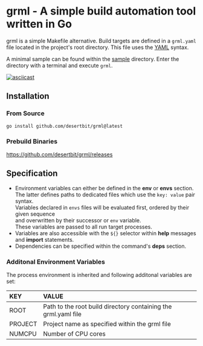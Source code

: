 # grml - A simple build automation tool written in Go

grml is a simple Makefile alternative. Build targets are defined in a `grml.yaml` file located in the project's root directory.
This file uses the [YAML](http://yaml.org/) syntax.

A minimal sample can be found within the [sample](sample/grml.yaml) directory. Enter the directory with a terminal and execute `grml`.

[![asciicast](https://asciinema.org/a/460524.svg)](https://asciinema.org/a/460524)

## Installation
### From Source
    go install github.com/desertbit/grml@latest

### Prebuild Binaries
https://github.com/desertbit/grml/releases

## Specification
- Environment variables can either be defined in the **env** or **envs** section.  
  The latter defines paths to dedicated files which use the `key: value` pair syntax.  
  Variables declared in `envs` files will be evaluated first, ordered by their given sequence  
  and overwritten by their successor or `env` variable.  
  These variables are passed to all run target processes.
- Variables are also accessible with the `${}` selector within **help** messages and **import** statements.
- Dependencies can be specified within the command's **deps** section.

### Additonal Environment Variables

The process environment is inherited and following additonal variables are set:

| KEY     | VALUE                                                          |
|:--------|:---------------------------------------------------------------|
| ROOT    | Path to the root build directory containing the grml.yaml file |
| PROJECT | Project name as specified within the grml file                 |
| NUMCPU  | Number of CPU cores                                            |